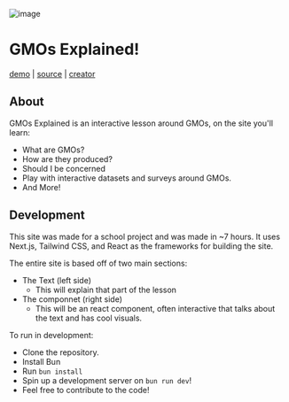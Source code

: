 ![image](https://github.com/user-attachments/assets/7f804429-844d-4653-b3aa-d68da7ac1bc9)

# GMOs Explained!
[demo](https://gmos.aram.sh) | [source](https://github.com/aramshiva/gmos) | [creator](https://aram.sh)
## About 

GMOs Explained is an interactive lesson around GMOs, on the site you'll learn:

- What are GMOs?
- How are they produced?
- Should I be concerned
- Play with interactive datasets and surveys around GMOs.
- And More!

## Development

This site was made for a school project and was made in ~7 hours.
It uses Next.js, Tailwind CSS, and React as the frameworks for building the site.

The entire site is based off of two main sections: 

- The Text (left side)
    - This will explain that part of the lesson
- The componnet (right side)
    - This will be an react component, often interactive that talks about the text and has cool visuals.

To run in development:

- Clone the repository.
- Install Bun
- Run `bun install`
- Spin up a development server on `bun run dev`!
- Feel free to contribute to the code!
